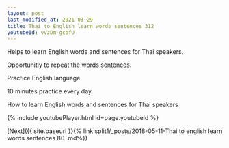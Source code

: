 ```yaml
---
layout: post
last_modified_at: 2021-03-29
title: Thai to English learn words sentences 312 
youtubeId: vVzDm-gcbfU
---
```

 
 
Helps to learn English words and sentences for Thai speakers.

Opportunitiy to repeat the words sentences. 

Practice English language. 
 
10 minutes practice every day. 
 
How to learn English words and sentences for Thai speakers 
 
{% include youtubePlayer.html id=page.youtubeId %}
 
 
[Next]({{ site.baseurl }}{% link  split1/_posts/2018-05-11-Thai to english learn words sentences 80 .md%})
 
